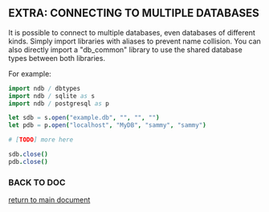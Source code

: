 ## EXTRA: CONNECTING TO MULTIPLE DATABASES

It is possible to connect to multiple databases, even databases of different kinds. Simply import libraries with aliases to prevent name collision. You can also directly import a "db_common" library to use the shared database types between both libraries.

For example:

```nim
import ndb / dbtypes
import ndb / sqlite as s
import ndb / postgresql as p

let sdb = s.open("example.db", "", "", "")
let pdb = p.open("localhost", "MyDB", "sammy", "sammy")

# [TODO] more here

sdb.close()
pdb.close()
```

### BACK TO DOC
[return to main document](How-To-Use-NDB.md#connecting)
